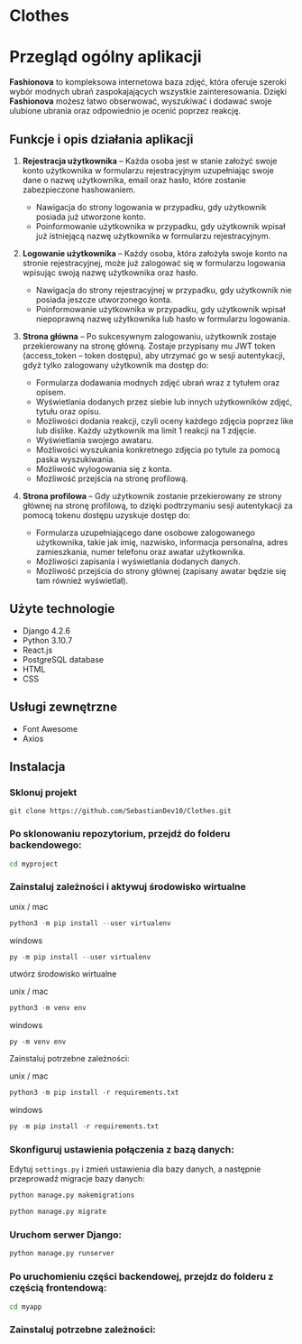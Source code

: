 # Clothes


# Przegląd ogólny aplikacji

**Fashionova** to kompleksowa internetowa baza zdjęć, która oferuje szeroki wybór modnych ubrań zaspokajających wszystkie zainteresowania. Dzięki **Fashionova** możesz łatwo obserwować, wyszukiwać i dodawać swoje ulubione ubrania oraz odpowiednio je ocenić poprzez reakcję.

## Funkcje i opis działania aplikacji

1. **Rejestracja użytkownika** – Każda osoba jest w stanie założyć swoje konto użytkownika w formularzu rejestracyjnym uzupełniając swoje dane o nazwę użytkownika, email oraz hasło, które zostanie zabezpieczone hashowaniem.
   - Nawigacja do strony logowania w przypadku, gdy użytkownik posiada już utworzone konto.
   - Poinformowanie użytkownika w przypadku, gdy użytkownik wpisał już istniejącą nazwę użytkownika w formularzu rejestracyjnym.

2. **Logowanie użytkownika** – Każdy osoba, która założyła swoje konto na stronie rejestracyjnej, może już zalogować się w formularzu logowania wpisując swoją nazwę użytkownika oraz hasło.
   - Nawigacja do strony rejestracyjnej w przypadku, gdy użytkownik nie posiada jeszcze utworzonego konta.
   - Poinformowanie użytkownika w przypadku, gdy użytkownik wpisał niepoprawną nazwę użytkownika lub hasło w formularzu logowania.

3. **Strona główna** – Po sukcesywnym zalogowaniu, użytkownik zostaje przekierowany na stronę główną. Zostaje przypisany mu JWT token (access_token – token dostępu), aby utrzymać go w sesji autentykacji, gdyż tylko zalogowany użytkownik ma dostęp do:
   - Formularza dodawania modnych zdjęć ubrań wraz z tytułem oraz opisem.
   - Wyświetlania dodanych przez siebie lub innych użytkowników zdjęć, tytułu oraz opisu.
   - Możliwości dodania reakcji, czyli oceny każdego zdjęcia poprzez like lub dislike. Każdy użytkownik ma limit 1 reakcji na 1 zdjęcie.
   - Wyświetlania swojego awataru.
   - Możliwości wyszukania konkretnego zdjęcia po tytule za pomocą paska wyszukiwania.
   - Możliwość wylogowania się z konta.
   - Możliwość przejścia na stronę profilową.

4. **Strona profilowa** – Gdy użytkownik zostanie przekierowany ze strony głównej na stronę profilową, to dzięki podtrzymaniu sesji autentykacji za pomocą tokenu dostępu uzyskuje dostęp do:
   - Formularza uzupełniającego dane osobowe zalogowanego użytkownika, takie jak imię, nazwisko, informacja personalna, adres zamieszkania, numer telefonu oraz awatar użytkownika.
   - Możliwości zapisania i wyświetlania dodanych danych.
   - Możliwość przejścia do strony głównej (zapisany awatar będzie się tam również wyświetlał).

## Użyte technologie

- Django 4.2.6
- Python 3.10.7
- React.js
- PostgreSQL database
- HTML
- CSS

## Usługi zewnętrzne

- Font Awesome
- Axios

## Instalacja

### Sklonuj projekt

```git
git clone https://github.com/SebastianDev10/Clothes.git
```

### Po sklonowaniu repozytorium, przejdź do folderu backendowego:

```bash
cd myproject
```

### Zainstaluj zależności i aktywuj środowisko wirtualne

unix / mac

``` python
python3 -m pip install --user virtualenv
```

windows

```python
py -m pip install --user virtualenv
```

utwórz środowisko wirtualne

unix / mac

```python
python3 -m venv env
```

windows

```pyhton
py -m venv env
```

Zainstaluj potrzebne zależności:

unix / mac

``` python
python3 -m pip install -r requirements.txt
```

windows

```python
py -m pip install -r requirements.txt
```

### Skonfiguruj ustawienia połączenia z bazą danych:

Edytuj `settings.py` i zmień ustawienia dla bazy danych, a następnie przeprowadź migracje bazy danych:


``` python
python manage.py makemigrations
```

``` python
python manage.py migrate
```

### Uruchom serwer Django:

``` python
python manage.py runserver
```

### Po uruchomieniu części backendowej, przejdz do folderu z częścią frontendową:

```bash
cd myapp
```
### Zainstaluj potrzebne zależności:



